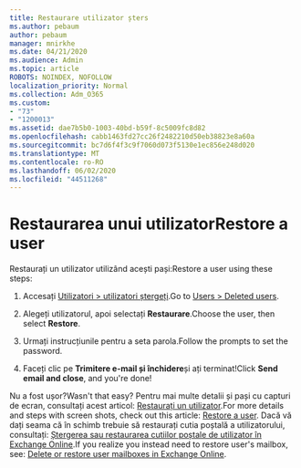 ```yaml
---
title: Restaurare utilizator șters
ms.author: pebaum
author: pebaum
manager: mnirkhe
ms.date: 04/21/2020
ms.audience: Admin
ms.topic: article
ROBOTS: NOINDEX, NOFOLLOW
localization_priority: Normal
ms.collection: Adm_O365
ms.custom:
- "73"
- "1200013"
ms.assetid: dae7b5b0-1003-40bd-b59f-8c5009fc8d82
ms.openlocfilehash: cabb1463fd27cc26f2482210d50eb38823e8a60a
ms.sourcegitcommit: bc7d6f4f3c9f7060d073f5130e1ec856e248d020
ms.translationtype: MT
ms.contentlocale: ro-RO
ms.lasthandoff: 06/02/2020
ms.locfileid: "44511268"
---
```

# <a name="restore-a-user"></a><span data-ttu-id="c665b-102">Restaurarea unui utilizator</span><span class="sxs-lookup"><span data-stu-id="c665b-102">Restore a user</span></span>

<span data-ttu-id="c665b-103">Restaurați un utilizator utilizând acești pași:</span><span class="sxs-lookup"><span data-stu-id="c665b-103">Restore a user using these steps:</span></span>
  
1. <span data-ttu-id="c665b-104">Accesați [Utilizatori \> utilizatori ștergeți](https://admin.microsoft.com/adminportal/home#/deletedusers).</span><span class="sxs-lookup"><span data-stu-id="c665b-104">Go to [Users \> Deleted users](https://admin.microsoft.com/adminportal/home#/deletedusers).</span></span>

2. <span data-ttu-id="c665b-105">Alegeți utilizatorul, apoi selectați **Restaurare**.</span><span class="sxs-lookup"><span data-stu-id="c665b-105">Choose the user, then select **Restore**.</span></span>

3. <span data-ttu-id="c665b-106">Urmați instrucțiunile pentru a seta parola.</span><span class="sxs-lookup"><span data-stu-id="c665b-106">Follow the prompts to set the password.</span></span>

4. <span data-ttu-id="c665b-107">Faceți clic pe **Trimitere e-mail și închidere**și ați terminat!</span><span class="sxs-lookup"><span data-stu-id="c665b-107">Click **Send email and close**, and you're done!</span></span>

<span data-ttu-id="c665b-108">Nu a fost ușor?</span><span class="sxs-lookup"><span data-stu-id="c665b-108">Wasn't that easy?</span></span> <span data-ttu-id="c665b-109">Pentru mai multe detalii și pași cu capturi de ecran, consultați acest articol: [Restaurați un utilizator](https://docs.microsoft.com/microsoft-365/admin/add-users/restore-user).</span><span class="sxs-lookup"><span data-stu-id="c665b-109">For more details and steps with screen shots, check out this article: [Restore a user](https://docs.microsoft.com/microsoft-365/admin/add-users/restore-user).</span></span> <span data-ttu-id="c665b-110">Dacă vă dați seama că în schimb trebuie să restaurați cutia poștală a utilizatorului, consultați: [Ștergerea sau restaurarea cutiilor poștale de utilizator în Exchange Online](https://docs.microsoft.com/exchange/recipients-in-exchange-online/delete-or-restore-mailboxes).</span><span class="sxs-lookup"><span data-stu-id="c665b-110">If you realize you instead need to restore user's mailbox, see: [Delete or restore user mailboxes in Exchange Online](https://docs.microsoft.com/exchange/recipients-in-exchange-online/delete-or-restore-mailboxes).</span></span>